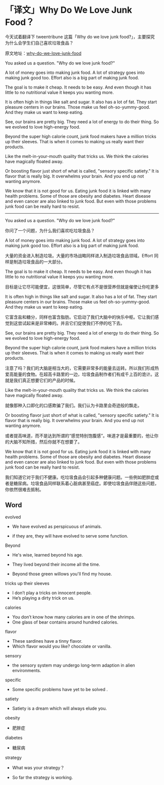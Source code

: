 # 「译文」Why Do We Love Junk Food？


<!--more-->

今天试着翻译下 tweentribune 这篇「Why do we love junk food?」，主要探究为什么会学生们自己喜欢垃圾食品？

原文地址：[why-do-we-love-junk-food](https://www.tweentribune.com/article/junior/why-do-we-love-junk-food/)

You asked us a question. "Why do we love junk food?"

A lot of money goes into making junk food. A lot of strategy goes into making junk good too. Effort also is a big part of making junk food.

The goal is to make it cheap. It needs to be easy. And even though it has little to no nutritional value it keeps you wanting more.

It is often high in things like salt and sugar. It also has a lot of fat. They start pleasure centers in our brains. Those make us feel oh-so-yummy-good. And they make us want to keep eating.

See, our brains are pretty big. They need a lot of energy to do their thing. So we evolved to love high-energy food.

Beyond the super high calorie count, junk food makers have a million tricks up their sleeves. That is when it comes to making us really want their products.

Like the melt-in-your-mouth quality that tricks us. We think the calories have magically floated away.

Or boosting flavor just short of what is called, "sensory specific satiety."  It is flavor that is really big. It overwhelms your brain. And you end up not wanting anymore.

We know that it is not good for us. Eating junk food it is linked with many health problems. Some of those are obesity and diabetes. Heart disease and even cancer are also linked to junk food. But even with those problems junk food can be really hard to resist.

-----

You asked us a question. "Why do we love junk food?"

你问了一个问题，为什么我们喜欢吃垃圾食品？

A lot of money goes into making junk food. A lot of strategy goes into making junk good too. Effort also is a big part of making junk food.

大量的资金进入制造垃圾。大量的市场战略同样进入制造垃圾食品领域。Effort 同样是制造垃圾食品的一大部分。

The goal is to make it cheap. It needs to be easy. And even though it has little to no nutritional value it keeps you wanting more.

目标是让它尽可能便宜，这很简单，尽管它有点不是很营养但就是催使让你吃更多

It is often high in things like salt and sugar. It also has a lot of fat. They start pleasure centers in our brains. Those make us feel oh-so-yummy-good. And they make us want to keep eating.

它富含盐和糖分，同样也富含脂肪。它启动了我们大脑中的快乐中枢。它让我们感觉到这尝试起来是非常棒的。并且它们促使我们不停的吃下去。

See, our brains are pretty big. They need a lot of energy to do their thing. So we evolved to love high-energy food.

Beyond the super high calorie count, junk food makers have a million tricks up their sleeves. That is when it comes to making us really want their products.

注意了吗？我们的大脑是相当大的，它需要非常多的能量去运转。所以我们形成热爱高能量的食物。在超高卡路里的一边，垃圾食品制作者们有成千上百的诡计。这就是我们真正想要它们的产品的时候。

Like the melt-in-your-mouth quality that tricks us. We think the calories have magically floated away.

就像那种入口即化的口感欺骗了我们。我们认为卡路里会奇迹般的飘走。

Or boosting flavor just short of what is called, "sensory specific satiety."  It is flavor that is really big. It overwhelms your brain. And you end up not wanting anymore.

或者提高味道，而不是达到所谓的“感觉特别饱腹感”。味道才是最重要的，他让你的大脑不知所措，然后你就不在想要了。

We know that it is not good for us. Eating junk food it is linked with many health problems. Some of those are obesity and diabetes. Heart disease and even cancer are also linked to junk food. But even with those problems junk food can be really hard to resist.

我们知道它对于我们不健康。吃垃圾食品会引起多种健康问题。一些例如肥胖症或者是糖尿病。垃圾食品同样联系着心脏病甚至癌症。即使垃圾食品伴随这些问题，你依然很难去抵制。

## Word

evolved

-   We have evolved as perspicuous of animals.

-   if they are, they will have evolved to serve some function.

Beyond

-   He's wise, learned beyond his age.

-   They lived beyond their income all the time.

-   Beyond those green willows you'll find my house.

tricks up their sleeves

-   I don’t play a tricks on innocent people.
-   He’s playing a dirty trick on us.

calories

-   You don’t know how many calories are in one of the shrimps.
-   One glass of bear contains around hundred calories.

flavor

-   These sardines have a tinny flavor.
-   Which flavor would you like? chocolate or vanilla.

sensory

-   the sensory system may undergo long-term adaption in alien environments.

specific

-   Some specific problems have yet to be solved .

satiety

-   Satiety is a dream which will always elude you.

obesity

-   肥胖症

diabetes

-   糖尿病

strategy

-   What was your strategy？

-   So far the strategy is working.
